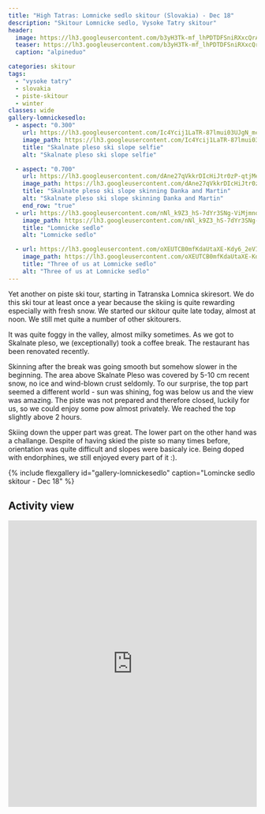 ```yaml
---
title: "High Tatras: Lomnicke sedlo skitour (Slovakia) - Dec 18"
description: "Skitour Lomnicke sedlo, Vysoke Tatry skitour"
header:
  image: https://lh3.googleusercontent.com/b3yH3Tk-mf_lhPDTDFSniRXxcQrAkkV279gjQiIR2ATTaaw8i68FHvm0jf_-P0S4yaa2voIe9BbzL2WFwbSKKe25lA7qd_M9Cs29FHJDei7ipDfwaAL-HVGSv8Uq-OnXEGVybiDhmtatc2RhXLaTrdBQBn9MQ_237RqX8Pl6Woqt0Fntj6oS5cyXxycH74chr7k-Xw1te1hFugRgtlCcIglmpjJiZO7sxS0SEwDMnkhbxDxscYAN1m-wxc8ChqfU1dxnLevVZnE45kCszv2E4W4M3Zgd1O3d5Vo6CkK7DH4-tHvbuDW9kPA_7y1Mtg96bdXWDVL8-2_mwrhBoIPCAGzZYpe00d0_ml29Yi6KFfzmBhTy46P75-uFx1DRWEzL9rf409XQ81m_Ja86Od8BZ5aT1-La3xAtYMj99dkDLw9lrazH2HVbpxkdOAptGnD62sOMsFbjgiLPyeShXPZRsSzyrLc3bwKxmORiuSUMR3egwVFfd1C6YkZmeyY1jF63V30_srabjZUShe7A4FaejWYgzDrAGMEocpfri9KUXdNZ1l4buY4fVs_RYAfI24qF6NMRuuIa6mQDtIEep-NRzbdl2ZSKl0NL-U28P2FZbqx1qIC8L5PCj-6h2EUh84kgfEmDzO-vWjO073OypW0GvK9B9WV4otUN0Ex2Bzv9nUNdO_E3Mc4fROeom2hWNu_8fZbAWlSPnBPhbk3-TxU=w2056-h1542-no
  teaser: https://lh3.googleusercontent.com/b3yH3Tk-mf_lhPDTDFSniRXxcQrAkkV279gjQiIR2ATTaaw8i68FHvm0jf_-P0S4yaa2voIe9BbzL2WFwbSKKe25lA7qd_M9Cs29FHJDei7ipDfwaAL-HVGSv8Uq-OnXEGVybiDhmtatc2RhXLaTrdBQBn9MQ_237RqX8Pl6Woqt0Fntj6oS5cyXxycH74chr7k-Xw1te1hFugRgtlCcIglmpjJiZO7sxS0SEwDMnkhbxDxscYAN1m-wxc8ChqfU1dxnLevVZnE45kCszv2E4W4M3Zgd1O3d5Vo6CkK7DH4-tHvbuDW9kPA_7y1Mtg96bdXWDVL8-2_mwrhBoIPCAGzZYpe00d0_ml29Yi6KFfzmBhTy46P75-uFx1DRWEzL9rf409XQ81m_Ja86Od8BZ5aT1-La3xAtYMj99dkDLw9lrazH2HVbpxkdOAptGnD62sOMsFbjgiLPyeShXPZRsSzyrLc3bwKxmORiuSUMR3egwVFfd1C6YkZmeyY1jF63V30_srabjZUShe7A4FaejWYgzDrAGMEocpfri9KUXdNZ1l4buY4fVs_RYAfI24qF6NMRuuIa6mQDtIEep-NRzbdl2ZSKl0NL-U28P2FZbqx1qIC8L5PCj-6h2EUh84kgfEmDzO-vWjO073OypW0GvK9B9WV4otUN0Ex2Bzv9nUNdO_E3Mc4fROeom2hWNu_8fZbAWlSPnBPhbk3-TxU=w2056-h1542-no
  caption: "alpineduo"

categories: skitour
tags:
  - "vysoke tatry"
  - slovakia
  - piste-skitour
  - winter
classes: wide
gallery-lomnickesedlo:
  - aspect: "0.300"
    url: https://lh3.googleusercontent.com/Ic4Ycij1LaTR-87lmui03UJgN_mcYPeH31WL2dnOtOXm9Ibed9iT_2zG8FIQdpQF2SGidPy4F4pCbHeZbDxy7PI_REcsP8thd9k2V_hiPL6OztCfqRy3Hplbt6BXYba6j7KYU0oev-dhwYU6ReJOVzoHzD_oRakkRCwkKbUYIvID8fNMGACTJVaM7yQJrZyfkb60a8Y2AqRbkPwzM5KI3XVTgVHdQy3ksuxFst2NnVMbPPnVXpVk19hHvfWCBWT5o04TaNTD-ZnIpB9ivFtH7pTCCdrOjmwymZcGZTVkwmVCCF5Pmta8uii6n9mEkS8fULo0qOL7rrQtb40LbOQKjSb3iNFFUtTtHxPTVi-dTjrF4e0KLOgxDOpqDeGG6G4QrL7ooYIw1qjEy7HdAqQ0SdBik-0S7WYjPu8EM8avySaqtdeXTtFV563SctLHG81fcZpKKVzdmck5txC3bCGQ9DfvRKbSXfu0kvW1pNpzkntocTMmWxJLM5juiUbuGWY880sEURKlAFGy8XxRjYIoMxRlfc0xd48yshpjQ4fyEnpr_4jZyyOlAJ3jppTs3inuCTFwinfpS1i3EmWd9HaVTHGWLq0jk626tSOLN5SZmYMEPFcR4inCfJRIVXfOr3mYTW6WtTVyoG_NgyKmkp9iDQd0p8jkpn3gyjdJLZa6w15Qh4j5du_SWCo6d9-Obo9qJsXPLuo1S35D5nZeYj_dvIdWWQ=w1158-h1542-no
    image_path: https://lh3.googleusercontent.com/Ic4Ycij1LaTR-87lmui03UJgN_mcYPeH31WL2dnOtOXm9Ibed9iT_2zG8FIQdpQF2SGidPy4F4pCbHeZbDxy7PI_REcsP8thd9k2V_hiPL6OztCfqRy3Hplbt6BXYba6j7KYU0oev-dhwYU6ReJOVzoHzD_oRakkRCwkKbUYIvID8fNMGACTJVaM7yQJrZyfkb60a8Y2AqRbkPwzM5KI3XVTgVHdQy3ksuxFst2NnVMbPPnVXpVk19hHvfWCBWT5o04TaNTD-ZnIpB9ivFtH7pTCCdrOjmwymZcGZTVkwmVCCF5Pmta8uii6n9mEkS8fULo0qOL7rrQtb40LbOQKjSb3iNFFUtTtHxPTVi-dTjrF4e0KLOgxDOpqDeGG6G4QrL7ooYIw1qjEy7HdAqQ0SdBik-0S7WYjPu8EM8avySaqtdeXTtFV563SctLHG81fcZpKKVzdmck5txC3bCGQ9DfvRKbSXfu0kvW1pNpzkntocTMmWxJLM5juiUbuGWY880sEURKlAFGy8XxRjYIoMxRlfc0xd48yshpjQ4fyEnpr_4jZyyOlAJ3jppTs3inuCTFwinfpS1i3EmWd9HaVTHGWLq0jk626tSOLN5SZmYMEPFcR4inCfJRIVXfOr3mYTW6WtTVyoG_NgyKmkp9iDQd0p8jkpn3gyjdJLZa6w15Qh4j5du_SWCo6d9-Obo9qJsXPLuo1S35D5nZeYj_dvIdWWQ=w300-h400-no
    title: "Skalnate pleso ski slope selfie"
    alt: "Skalnate pleso ski slope selfie"

  - aspect: "0.700"
    url: https://lh3.googleusercontent.com/dAne27qVkkrDIcHiJtr0zP-qtjMesRnRoFLCGtaklakShbyskETAc8hjUiqDpz6ox-uTpt3IHkxFRdHn_6rlzOHIZQUVOuBD6UuE2L3Jo4T4I5AkMIQ4Fw6rXSGa1J9ajce79nTaRF0B0tNc9lura2kMRsl3eh04HzZZePSky0i1hJgZd9pLaimRcPRnm49MTyur7zo8CWLClHNd8OQ_Czv2sz7vyq5y_qqXWcydI6UgJje-1dP94G-TPYk_4O98OVKd_7UguDtBIQp-dsmBpy4IzwrCp7atvHapBKC-69_OTHICSc0Hq1TSAurcLJ5Bl85mx7jOS4kIfS2ykvPxUjePzXp_FFKk0ilC4bSJ3z-B1DhxJFxeSGRC62tFQ0j0w9MrbH5bCpDStdoZtIrffTDxWYtztXVankSll_jLxJvqnOk6BRr6Zs_FWv7ngCsq04O7LuqZXN_YmLhCtCfOm2lgrym444WwdY96hEuUhfrPPLX3NWMjTICL4LdtV_jkDOtDm0rotmUO4rc_ANqMXc3CNcdv2asIvq3RbkgsPjR_h311_QlASDbfL-Wle0Lg8tH8b_I9_qBnGsW6cOgrOQzB2NcjDAVI-fptTOnSLeH-ux5X0_7BIEleuJjXAazzKPEkWAhaPxtpnmirTFM9Pvk9c1QcX-x9GgnJ4C0I9s2bvF-JxVRZdm5VYYQDgKkO1Zunonbw2oy0qU2E2cA=w2056-h1542-no
    image_path: https://lh3.googleusercontent.com/dAne27qVkkrDIcHiJtr0zP-qtjMesRnRoFLCGtaklakShbyskETAc8hjUiqDpz6ox-uTpt3IHkxFRdHn_6rlzOHIZQUVOuBD6UuE2L3Jo4T4I5AkMIQ4Fw6rXSGa1J9ajce79nTaRF0B0tNc9lura2kMRsl3eh04HzZZePSky0i1hJgZd9pLaimRcPRnm49MTyur7zo8CWLClHNd8OQ_Czv2sz7vyq5y_qqXWcydI6UgJje-1dP94G-TPYk_4O98OVKd_7UguDtBIQp-dsmBpy4IzwrCp7atvHapBKC-69_OTHICSc0Hq1TSAurcLJ5Bl85mx7jOS4kIfS2ykvPxUjePzXp_FFKk0ilC4bSJ3z-B1DhxJFxeSGRC62tFQ0j0w9MrbH5bCpDStdoZtIrffTDxWYtztXVankSll_jLxJvqnOk6BRr6Zs_FWv7ngCsq04O7LuqZXN_YmLhCtCfOm2lgrym444WwdY96hEuUhfrPPLX3NWMjTICL4LdtV_jkDOtDm0rotmUO4rc_ANqMXc3CNcdv2asIvq3RbkgsPjR_h311_QlASDbfL-Wle0Lg8tH8b_I9_qBnGsW6cOgrOQzB2NcjDAVI-fptTOnSLeH-ux5X0_7BIEleuJjXAazzKPEkWAhaPxtpnmirTFM9Pvk9c1QcX-x9GgnJ4C0I9s2bvF-JxVRZdm5VYYQDgKkO1Zunonbw2oy0qU2E2cA=w400-h300-no
    title: "Skalnate pleso ski slope skinning Danka and Martin"
    alt: "Skalnate pleso ski slope skinning Danka and Martin"
    end_row: "true"
  - url: https://lh3.googleusercontent.com/nNl_k9Z3_hS-7dYr3SNg-ViMjmnqX51ms8t2rZYGRbZLkXlbZxrNjvqZ8WLC1-vV9IbVYAzBQOzXY513_pRpJwkHSnrE0h30KuVVmXjT_RMAFt0pCpTDnLG9lErOyXvtckTS6nEPbudNzY01VhkJQuuJXBWwEaLwhDa4vpMK94Xl-uRkocHVelXoHFa8i3itTDC098zrl68VFDO8FDMeRhHsooA9R6tCc1l8JpSFj1bS2bSjLCdGym8TtK7JCn5mhdSwHV53YIMaPVfAxqAfuwr6E8qMITmaHkdTlBWm73PUVJTO2rDb-sId6y75SCdXR3PJdjD8C3bJomRsr8712LU6_wD9yJhzOzArf-NqW5d36pUkviQRCKnX8gkn6Ny47QkerWP_FSf1SV-HQiH_TYGz6ZgTOvamPcAlVye9tW5qr5jRq79b07eFtG8VVhoajhYYO8lZFTqYem60A09s0Y3iGC7qcjcIYo8lUet1UVID3VAcowNdFN8mvkVuKc4XiEX9einkHPc2_hm9B6mu4PPUngaBJf1zKHNYQvQArSeBhRuEH3Wda8AKFy6tpkliWpx34FYIDnzPsfF3pyj8wZ26N2SWpKNRi-No3PuvOWRXaKaSdYyMtSVN6_EJL6YB36P2wFojxmBHsjLebJ-mJ-lGSKsaxAErIN08zP9AIFr7apB_8P8YrNeE4r_X0hpQLBfXuGpWQc-N9jJ7d_I=w1158-h1542-no
    image_path: https://lh3.googleusercontent.com/nNl_k9Z3_hS-7dYr3SNg-ViMjmnqX51ms8t2rZYGRbZLkXlbZxrNjvqZ8WLC1-vV9IbVYAzBQOzXY513_pRpJwkHSnrE0h30KuVVmXjT_RMAFt0pCpTDnLG9lErOyXvtckTS6nEPbudNzY01VhkJQuuJXBWwEaLwhDa4vpMK94Xl-uRkocHVelXoHFa8i3itTDC098zrl68VFDO8FDMeRhHsooA9R6tCc1l8JpSFj1bS2bSjLCdGym8TtK7JCn5mhdSwHV53YIMaPVfAxqAfuwr6E8qMITmaHkdTlBWm73PUVJTO2rDb-sId6y75SCdXR3PJdjD8C3bJomRsr8712LU6_wD9yJhzOzArf-NqW5d36pUkviQRCKnX8gkn6Ny47QkerWP_FSf1SV-HQiH_TYGz6ZgTOvamPcAlVye9tW5qr5jRq79b07eFtG8VVhoajhYYO8lZFTqYem60A09s0Y3iGC7qcjcIYo8lUet1UVID3VAcowNdFN8mvkVuKc4XiEX9einkHPc2_hm9B6mu4PPUngaBJf1zKHNYQvQArSeBhRuEH3Wda8AKFy6tpkliWpx34FYIDnzPsfF3pyj8wZ26N2SWpKNRi-No3PuvOWRXaKaSdYyMtSVN6_EJL6YB36P2wFojxmBHsjLebJ-mJ-lGSKsaxAErIN08zP9AIFr7apB_8P8YrNeE4r_X0hpQLBfXuGpWQc-N9jJ7d_I=w300-h400-no
    title: "Lomnicke sedlo"
    alt: "Lomnicke sedlo"

  - url: https://lh3.googleusercontent.com/oXEUTCB0mfKdaUtaXE-Kdy6_2eVI7vOl6iJg9Q9ExTZyVj0nXjnDhIjiMEZAAYbrSOQia3-uTZsbMfcV7tVgALJTK5JCl3Y4SKfgUnjWMG_F2Ud6aKe-6DGFil5tHANMUVon82zZnLd3z0VFNAktXLB4kWQ2Gys9ofWwCIZ-Af85dfy-f2S-MuI07vH3ml4p_0sb4gFS1veh6vQVWVsXmK_SRMK85UOBUR4qIq3Mtt5G_qpuSOWUlI9lvZqVapn_iMBhdRCUUv6VtbUm9ek8y5sMiZrP5NlOjozCtNPZOgIN6NmCkemKt4gZXWQ-Oka3zyo-tTsAIFPj0PyOIi4zIeGV_eEOH3BOM70mqvHeY0GoR0oDaS8ZcZ2Ov9orzjkontCyBP0fqsG5t9rHtk7wMIlvAjS9N7VTWYIas5-Aqtj8xafup3xB62WHAqr2Pk3zmNWYxMeTXI5QKnlMc4k1Fwk8YwWLPGXPnn52CYs41VTYuevfLdtIRqFwXm3eMYIX8omDHlcN4odXoRJagPK9N147KDl6r7YuGZaX5jME_NFFV14klHtLHqJWWlXiU_2ehYP9P0c4ZCzSKLl9aR7vPiNUGgBC6wqaZfNTEmug9L7__SetXPwVD0QnbJ2n4MphitQOzLPlBKL6CydN1FYZY_gFReNtWFrUbReotvAM6nVshEgd1BnJPSoXOLbX5Xl6bDwCc2Pr3AVHRtA1sA=w2054-h1542-no
    image_path: https://lh3.googleusercontent.com/oXEUTCB0mfKdaUtaXE-Kdy6_2eVI7vOl6iJg9Q9ExTZyVj0nXjnDhIjiMEZAAYbrSOQia3-uTZsbMfcV7tVgALJTK5JCl3Y4SKfgUnjWMG_F2Ud6aKe-6DGFil5tHANMUVon82zZnLd3z0VFNAktXLB4kWQ2Gys9ofWwCIZ-Af85dfy-f2S-MuI07vH3ml4p_0sb4gFS1veh6vQVWVsXmK_SRMK85UOBUR4qIq3Mtt5G_qpuSOWUlI9lvZqVapn_iMBhdRCUUv6VtbUm9ek8y5sMiZrP5NlOjozCtNPZOgIN6NmCkemKt4gZXWQ-Oka3zyo-tTsAIFPj0PyOIi4zIeGV_eEOH3BOM70mqvHeY0GoR0oDaS8ZcZ2Ov9orzjkontCyBP0fqsG5t9rHtk7wMIlvAjS9N7VTWYIas5-Aqtj8xafup3xB62WHAqr2Pk3zmNWYxMeTXI5QKnlMc4k1Fwk8YwWLPGXPnn52CYs41VTYuevfLdtIRqFwXm3eMYIX8omDHlcN4odXoRJagPK9N147KDl6r7YuGZaX5jME_NFFV14klHtLHqJWWlXiU_2ehYP9P0c4ZCzSKLl9aR7vPiNUGgBC6wqaZfNTEmug9L7__SetXPwVD0QnbJ2n4MphitQOzLPlBKL6CydN1FYZY_gFReNtWFrUbReotvAM6nVshEgd1BnJPSoXOLbX5Xl6bDwCc2Pr3AVHRtA1sA=w400-h300-no
    title: "Three of us at Lomnicke sedlo"
    alt: "Three of us at Lomnicke sedlo"
---
```

Yet another on piste ski tour, starting in Tatranska Lomnica skiresort. We do this ski tour at least once a year because the skiing is quite rewarding especially with fresh snow. We started our skitour quite late today, almost at noon. We still met quite a number of other skitourers. 

It was quite foggy in the valley, almost milky sometimes. As we got to Skalnate pleso, we (exceptionally) took a coffee break. The restaurant has been renovated recently. 

Skinning after the break was going smooth but somehow slower in the beginning. The area above Skalnate Pleso was covered by 5-10 cm recent snow, no ice and wind-blown crust seldomly. To our surprise, the top part seemed a different world - sun was shining, fog was below us and the view was amazing. The piste was not prepared and therefore closed, luckily for us, so we could enjoy some pow almost privately. We reached the top slightly above 2 hours. 

Skiing down the upper part was great. The lower part on the other hand was a challange. Despite of having skied the piste so many times before, orientation was quite difficult and slopes were basicaly ice. Being doped with endorphines, we still enjoyed every part of it :). 

{% include flexgallery id="gallery-lomnickesedlo" caption="Lomincke sedlo skitour - Dec 18" %}

## Activity view

<iframe src="https://www.komoot.com/tour/53786693/embed?profile=1" width="100%" height="580" frameborder="0" scrolling="no"></iframe>
